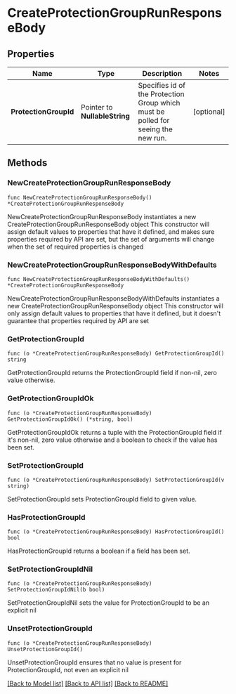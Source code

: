 # CreateProtectionGroupRunResponseBody

## Properties

Name | Type | Description | Notes
------------ | ------------- | ------------- | -------------
**ProtectionGroupId** | Pointer to **NullableString** | Specifies id of the Protection Group which must be polled for seeing the new run. | [optional] 

## Methods

### NewCreateProtectionGroupRunResponseBody

`func NewCreateProtectionGroupRunResponseBody() *CreateProtectionGroupRunResponseBody`

NewCreateProtectionGroupRunResponseBody instantiates a new CreateProtectionGroupRunResponseBody object
This constructor will assign default values to properties that have it defined,
and makes sure properties required by API are set, but the set of arguments
will change when the set of required properties is changed

### NewCreateProtectionGroupRunResponseBodyWithDefaults

`func NewCreateProtectionGroupRunResponseBodyWithDefaults() *CreateProtectionGroupRunResponseBody`

NewCreateProtectionGroupRunResponseBodyWithDefaults instantiates a new CreateProtectionGroupRunResponseBody object
This constructor will only assign default values to properties that have it defined,
but it doesn't guarantee that properties required by API are set

### GetProtectionGroupId

`func (o *CreateProtectionGroupRunResponseBody) GetProtectionGroupId() string`

GetProtectionGroupId returns the ProtectionGroupId field if non-nil, zero value otherwise.

### GetProtectionGroupIdOk

`func (o *CreateProtectionGroupRunResponseBody) GetProtectionGroupIdOk() (*string, bool)`

GetProtectionGroupIdOk returns a tuple with the ProtectionGroupId field if it's non-nil, zero value otherwise
and a boolean to check if the value has been set.

### SetProtectionGroupId

`func (o *CreateProtectionGroupRunResponseBody) SetProtectionGroupId(v string)`

SetProtectionGroupId sets ProtectionGroupId field to given value.

### HasProtectionGroupId

`func (o *CreateProtectionGroupRunResponseBody) HasProtectionGroupId() bool`

HasProtectionGroupId returns a boolean if a field has been set.

### SetProtectionGroupIdNil

`func (o *CreateProtectionGroupRunResponseBody) SetProtectionGroupIdNil(b bool)`

 SetProtectionGroupIdNil sets the value for ProtectionGroupId to be an explicit nil

### UnsetProtectionGroupId
`func (o *CreateProtectionGroupRunResponseBody) UnsetProtectionGroupId()`

UnsetProtectionGroupId ensures that no value is present for ProtectionGroupId, not even an explicit nil

[[Back to Model list]](../README.md#documentation-for-models) [[Back to API list]](../README.md#documentation-for-api-endpoints) [[Back to README]](../README.md)


